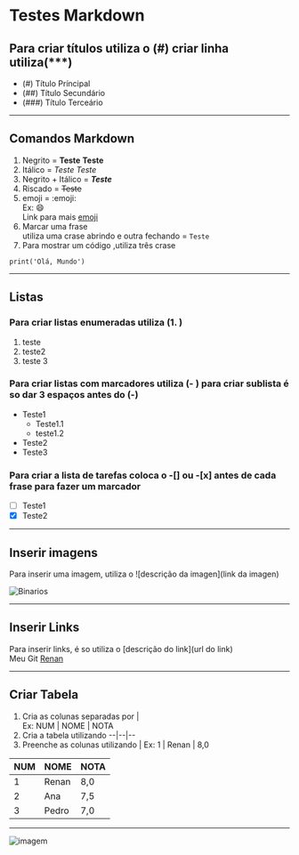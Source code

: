 # Testes Markdown

## Para criar **títulos** utiliza o (#) criar **linha** utiliza(***)
- (#) Título Príncipal
- (##) Título Secundário
- (###) Título Terceário

***

## Comandos Markdown
1. Negrito = **Teste**  __Teste__
2. Itálico = *Teste* _Teste_
3. Negrito + Itálico = **_Teste_**
4. Riscado = ~~Teste~~
5. emoji = :emoji:   
  Ex: :smile:   
  Link para mais [emoji](https://github.com/ikatyang/emoji-cheat-sheet)
6. Marcar uma frase   
  utiliza uma crase abrindo e outra fechando = `Teste`  
7. Para mostrar um código ,utiliza três crase   
```
print('Olá, Mundo')
```

***

## Listas

### Para criar listas enumeradas utiliza (1. )
1. teste
2. teste2
3. teste 3

### Para criar listas com marcadores utiliza (- ) para criar sublista é so dar 3 espaços antes do (-)
- Teste1
   - Teste1.1
   - teste1.2
- Teste2
- Teste3

### Para criar a lista de tarefas coloca o -[] ou -[x] antes de cada frase para fazer um marcador
- [ ] Teste1   
- [x] Teste2   

***

## Inserir imagens
Para inserir uma imagem, utiliza o ![descrição da imagen](link da imagen)

![Binarios](https://www.matematica.pt/images/faq/codigo-binario.png)

***

## Inserir Links
Para inserir links, é so utiliza o [descrição do link](url do link)   
Meu Git [Renan](https://github.com/Renan-do-vale)

***

## Criar Tabela
1. Cria as colunas separadas por |   
    Ex: NUM | NOME | NOTA   
2. Cria a tabela utilizando --|--|--
3. Preenche as colunas utilizando |
    Ex: 1 | Renan | 8,0
    
NUM | NOME | NOTA
--|--|--
1 | Renan | 8,0
2 | Ana | 7,5
3 | Pedro | 7,0

***
![imagem](https://i.giphy.com/media/qgQUggAC3Pfv687qPC/giphy.webp)
